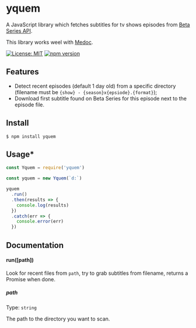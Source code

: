 # yquem

A JavaScript library which fetches subtitles for tv shows episodes from [Beta Series API](https://www.betaseries.com/api/).

This library works weel with [Medoc](https://github.com/Wifsimster/medoc).

[![License: MIT](https://img.shields.io/badge/license-MIT-blue.svg)](https://github.com/Wifsimster/yquem/blob/master/LICENSE)
[![npm version](https://badge.fury.io/js/yquem.svg)](https://badge.fury.io/js/yquem)

## Features

- Detect recent episodes (default 1 day old) from a specific directory (filename must be `{show} - {season}x{epsiode}.{format}`);
- Download first subtitle found on Beta Series for this episode next to the episode file.

## Install

```
$ npm install yquem
```

## Usage\*

```js
const Yquem = require('yquem')

const yquem = new Yquem(`d:`)

yquem
  .run()
  .then(results => {
    console.log(results)
  })
  .catch(err => {
    console.error(err)
  })
```

## Documentation

#### run([path])

Look for recent files from `path`, try to grab subtitles from filename, returns a Promise when done.

##### path

Type: `string`

The path to the directory you want to scan.
